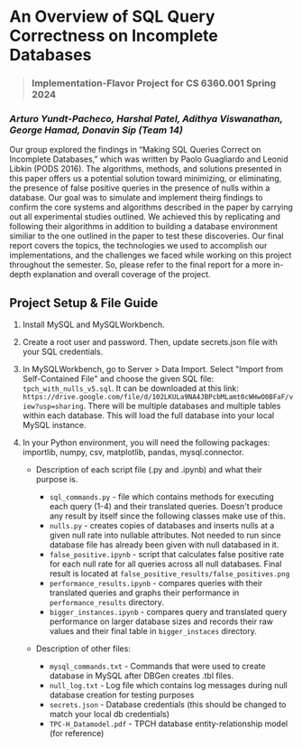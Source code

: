 # An Overview of SQL Query Correctness on Incomplete Databases

> ### Implementation-Flavor Project for CS 6360.001 Spring 2024
### *Arturo Yundt-Pacheco, Harshal Patel, Adithya Viswanathan, George Hamad, Donavin Sip (Team 14)*

Our group explored the findings in “Making SQL Queries Correct on Incomplete Databases,” which was written by Paolo Guagliardo and Leonid Libkin (PODS 2016). The algorithms, methods, and solutions presented in this paper offers us a potential solution toward minimizing, or eliminating, the presence of false positive queries in the presence of nulls within a database. Our goal was to simulate and implement theirg findings to confirm the core systems and algorithms described in the paper by carrying out all experimental studies outlined. We achieved this by replicating and following their algorithms in addition to building a database environment similiar to the one outlined in the paper to test these discoveries. Our final report covers the topics, the technologies we used to accomplish our implementations, and the challenges we faced while working on this project throughout the semester. So, please refer to the final report for a more in-depth explanation and overall coverage of the project.

## Project Setup & File Guide
1. Install MySQL and MySQLWorkbench.
2. Create a root user and password. Then, update secrets.json file with your SQL credentials.
3. In MySQLWorkbench, go to Server > Data Import. Select "Import from Self-Contained File" and choose the given SQL file: `tpch_with_nulls_v5.sql`. It can be downloaded at this link: `https://drive.google.com/file/d/102LKULa9NA4JBPcbMLamt0cWHwO0BFaF/view?usp=sharing`. There will be multiple databases and multiple tables within each database. This will load the full database into your local MySQL instance.
4. In your Python environment, you will need the following packages: importlib, numpy, csv, matplotlib, pandas, mysql.connector. 

    - Description of each script file (.py and .ipynb) and what their purpose is.
        - `sql_commands.py` - file which contains methods for executing each query (1-4) and their translated queries. Doesn't produce any result by itself since the following classes make use of this. 
        - `nulls.py` - creates copies of databases and inserts nulls at a given null rate into nullable attributes. Not needed to run since database file has already been given with null databased in it.
        - `false_positive.ipynb` - script that calculates false positive rate for each null rate for all queries across all null databases. Final result is located at `false_positive_results/false_positives.png`
        - `performance_results.ipynb` - compares queries with their translated queries and graphs their performance in `performance_results` directory.
        - `bigger_instances.ipynb` - compares query and translated query performance on larger database sizes and records their raw values and their final table in `bigger_instaces` directory.

    - Description of other files:
        - `mysql_commands.txt` - Commands that were used to create database in MySQL after DBGen creates .tbl files.
        - `null_log.txt` - Log file which contains log messages during null database creation for testing purposes
        - `secrets.json` - Database credentials (this should be changed to match your local db credentials)
        - `TPC-H_Datamodel.pdf` - TPCH database entity-relationship model (for reference)
